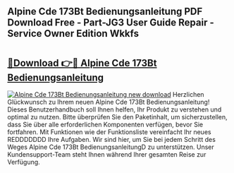## Alpine Cde 173Bt Bedienungsanleitung PDF Download Free - Part-JG3 User Guide Repair - Service Owner Edition Wkkfs

# <h2><a href="http://df32d3.blite.top/?on=Alpine+Cde+173Bt+Bedienungsanleitung">🔗Download 👉🔴 Alpine Cde 173Bt Bedienungsanleitung</a></h2>

[![Alpine Cde 173Bt Bedienungsanleitung new download](https://i.imgur.com/lujVjoI.png)](http://df32d3.blite.top/?on=Alpine+Cde+173Bt+Bedienungsanleitung)
Herzlichen Glückwunsch zu Ihrem neuen Alpine Cde 173Bt Bedienungsanleitung! Dieses Benutzerhandbuch soll Ihnen helfen, Ihr Produkt zu verstehen und optimal zu nutzen. Bitte überprüfen Sie den Paketinhalt, um sicherzustellen, dass Sie über alle erforderlichen Komponenten verfügen, bevor Sie fortfahren. Mit Funktionen wie der Funktionsliste vereinfacht Ihr neues REDDDDDDD Ihre Aufgaben. Wir sind hier, um Sie bei jedem Schritt des Weges Alpine Cde 173Bt BedienungsanleitungD zu unterstützen. Unser Kundensupport-Team steht Ihnen während Ihrer gesamten Reise zur Verfügung.
